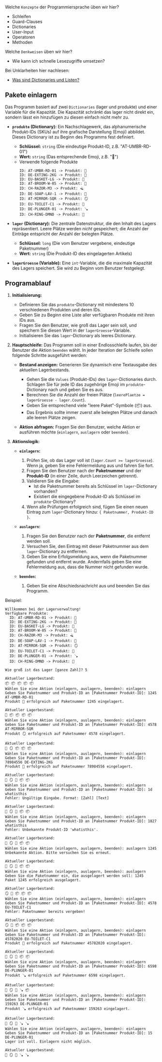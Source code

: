 ﻿Welche ``Konzepte`` der Programmiersprache üben wir hier?
* Schleifen
* Guard-Clauses
* Dictionaries
* User-Input
* Operatoren
* Methoden

Welche ``Denkweisen`` üben wir hier?
* Wie kann ich schnelle Lesezugriffe umsetzen?

Bei Unklarheiten hier nachlesen:
* [Was sind Dictionaries und Listen?](../Skripten/L04.1ListenUndDictionaries.md)

## Pakete einlagern
Das Programm basiert auf zwei ``Dictionaries`` (lager und produkte) und einer Variable für die Kapazität. Die Kapazität schränkt das lager nicht direkt ein, sondern lässt ein hinzufügen zu diesen einfach nicht mehr zu.

* **`produkte` (Dictionary):** Ein Nachschlagewerk, das alphanumerische Produkt-IDs (SKUs) auf ihre grafische Darstellung (Emoji) abbildet. Dieses Dictionary ist zu Beginn des Programms fest definiert.
    * **Schlüssel:** `string` (Die eindeutige Produkt-ID, z.B. "AT-UMBR-RD-01")
    * **Wert:** `string` (Das entsprechende Emoji, z.B. "🌂")
    * Verwende folgende Produkte
        ```
        ID: AT-UMBR-RD-01 -> Produkt: 🌂
        ID: DE-EXTING-2KG -> Produkt: 🧯
        ID: EU-BASKET-LG -> Produkt: 🧺
        ID: AT-BROOM-W-05 -> Produkt: 🧹
        ID: CH-RAZOR-M3 -> Produkt: 🪒
        ID: DE-SOAP-LAV-1 -> Produkt: 🧼
        ID: AT-MIRROR-SQR -> Produkt: 🪞
        ID: EU-TOILET-C1 -> Produkt: 🚽
        ID: DE-PLUNGER-01 -> Produkt: 🪠
        ID: CH-RING-DMND -> Produkt: 💍
        ```

* **`lager` (Dictionary):** Die zentrale Datenstruktur, die den Inhalt des Lagers repräsentiert. Leere Plätze werden *nicht* gespeichert; die Anzahl der Einträge entspricht der Anzahl der belegten Plätze.
    * **Schlüssel:** `long` (Die vom Benutzer vergebene, eindeutige Paketnummer)
    * **Wert:** `string` (Die Produkt-ID des eingelagerten Artikels)

* **`lagerGroesse` (Variable):** Eine `int`-Variable, die die maximale Kapazität des Lagers speichert. Sie wird zu Beginn vom Benutzer festgelegt.

## Programablauf

1.  **Initialisierung:**
    * Definieren Sie das `produkte`-Dictionary mit mindestens 10 verschiedenen Produkten und deren IDs.
    * Geben Sie zu Beginn eine Liste aller verfügbaren Produkte mit ihren IDs aus.
    * Fragen Sie den Benutzer, wie groß das Lager sein soll, und speichern Sie diesen Wert in der `lagerGroesse`-Variable.
    * Initialisieren Sie das `lager`-Dictionary als leeres Dictionary.

2.  **Hauptschleife:**
    Das Programm soll in einer Endlosschleife laufen, bis der Benutzer die Aktion `beenden` wählt. In jeder Iteration der Schleife sollen folgende Schritte ausgeführt werden:

    * **Bestand anzeigen:** Generieren Sie dynamisch eine Textausgabe des aktuellen Lagerbestands.
        * Gehen Sie die `Values` (Produkt-IDs) des `lager`-Dictionaries durch. Schlagen Sie für jede ID das zugehörige Emoji im `produkte`-Dictionary nach und geben Sie es aus.
        * Berechnen Sie die Anzahl der freien Plätze (`leerePlaetze = lagerGroesse - lager.Count`).
        * Geben Sie entsprechend viele "leere Paket"-Symbole (📦) aus.
        * Das Ergebnis sollte immer zuerst alle belegten Plätze und danach alle leeren Plätze zeigen.

    * **Aktion abfragen:** Fragen Sie den Benutzer, welche Aktion er ausführen möchte (`einlagern`, `auslagern` oder `beenden`).

3.  **Aktionslogik:**

    * **`einlagern`:**
        1.  Prüfen Sie, ob das Lager voll ist (`lager.Count >= lagerGroesse`). Wenn ja, geben Sie eine Fehlermeldung aus und fahren Sie fort.
        2.  Fragen Sie den Benutzer nach der **Paketnummer** und der **Produkt-ID** (in einer Zeile, durch Leerzeichen getrennt).
        3.  Validieren Sie die Eingabe:
            * Ist die Paketnummer bereits als Schlüssel im `lager`-Dictionary vorhanden?
            * Existiert die eingegebene Produkt-ID als Schlüssel im `produkte`-Dictionary?
        4.  Wenn alle Prüfungen erfolgreich sind, fügen Sie einen neuen Eintrag zum `lager`-Dictionary hinzu: `{ Paketnummer, Produkt-ID }`.

    * **`auslagern`:**
        1.  Fragen Sie den Benutzer nach der **Paketnummer**, die entfernt werden soll.
        2.  Versuchen Sie, den Eintrag mit dieser Paketnummer aus dem `lager`-Dictionary zu entfernen.
        3.  Geben Sie eine Erfolgsmeldung aus, wenn die Paketnummer gefunden und entfernt wurde. Andernfalls geben Sie eine Fehlermeldung aus, dass die Nummer nicht gefunden wurde.

    * **`beenden`:**
        1.  Geben Sie eine Abschiedsnachricht aus und beenden Sie das Programm.


Beispiel:
```
Willkommen bei der Lagerverwaltung!
Verfügbare Produkte:
  ID: AT-UMBR-RD-01 -> Produkt: 🌂
  ID: DE-EXTING-2KG -> Produkt: 🧯
  ID: EU-BASKET-LG -> Produkt: 🧺
  ID: AT-BROOM-W-05 -> Produkt: 🧹
  ID: CH-RAZOR-M3 -> Produkt: 🪒
  ID: DE-SOAP-LAV-1 -> Produkt: 🧼
  ID: AT-MIRROR-SQR -> Produkt: 🪞
  ID: EU-TOILET-C1 -> Produkt: 🚽
  ID: DE-PLUNGER-01 -> Produkt: 🪠
  ID: CH-RING-DMND -> Produkt: 💍

Wie groß ist das Lager [ganze Zahl]? 5

Aktueller Lagerbestand:
📦 📦 📦 📦 📦
Wählen Sie eine Aktion (einlagern, auslagern, beenden): einlagern
Geben Sie Paketnummer und Produkt-ID an [Paketnummer Produkt-ID]: 1245 AT-UMBR-RD-01
Produkt 🌂 erfolgreich auf Paketnummer 1245 eingelagert.

Aktueller Lagerbestand:
🌂 📦 📦 📦 📦
Wählen Sie eine Aktion (einlagern, auslagern, beenden): einlagern
Geben Sie Paketnummer und Produkt-ID an [Paketnummer Produkt-ID]: 4578 AT-MIRROR-SQR
Produkt 🪞 erfolgreich auf Paketnummer 4578 eingelagert.

Aktueller Lagerbestand:
🌂 🪞 📦 📦 📦
Wählen Sie eine Aktion (einlagern, auslagern, beenden): einlagern
Geben Sie Paketnummer und Produkt-ID an [Paketnummer Produkt-ID]: 78984556 DE-EXTING-2KG
Produkt 🧯 erfolgreich auf Paketnummer 78984556 eingelagert.

Aktueller Lagerbestand:
🌂 🪞 🧯 📦 📦
Wählen Sie eine Aktion (einlagern, auslagern, beenden): einlagern
Geben Sie Paketnummer und Produkt-ID an [Paketnummer Produkt-ID]: 1d whatisthis
Fehler: Ungültige Eingabe. Format: [Zahl] [Text]

Aktueller Lagerbestand:
🌂 🪞 🧯 📦 📦
Wählen Sie eine Aktion (einlagern, auslagern, beenden): einlagern
Geben Sie Paketnummer und Produkt-ID an [Paketnummer Produkt-ID]: 1827 whatisthis
Fehler: Unbekannte Produkt-ID 'whatisthis'.

Aktueller Lagerbestand:
🌂 🪞 🧯 📦 📦
Wählen Sie eine Aktion (einlagern, auslagern, beenden): auslagern 1245
Unbekannte Aktion. Bitte versuchen Sie es erneut.

Aktueller Lagerbestand:
🌂 🪞 🧯 📦 📦
Wählen Sie eine Aktion (einlagern, auslagern, beenden): auslagern
Geben Sie die Paketnummer ein, die ausgelagert werden soll: 1245
Paket 1245 erfolgreich ausgelagert.

Aktueller Lagerbestand:
🪞 🧯 📦 📦 📦
Wählen Sie eine Aktion (einlagern, auslagern, beenden): einlagern
Geben Sie Paketnummer und Produkt-ID an [Paketnummer Produkt-ID]: 4578 EU-TOILET-C1
Fehler: Paketnummer bereits vergeben!

Aktueller Lagerbestand:
🪞 🧯 📦 📦 📦
Wählen Sie eine Aktion (einlagern, auslagern, beenden): einlagern
Geben Sie Paketnummer und Produkt-ID an [Paketnummer Produkt-ID]: 45782020 EU-TOILET-C1
Produkt 🚽 erfolgreich auf Paketnummer 45782020 eingelagert.

Aktueller Lagerbestand:
🚽 🪞 🧯 📦 📦
Wählen Sie eine Aktion (einlagern, auslagern, beenden): einlagern
Geben Sie Paketnummer und Produkt-ID an [Paketnummer Produkt-ID]: 6598 DE-PLUNGER-01
Produkt 🪠 erfolgreich auf Paketnummer 6598 eingelagert.

Aktueller Lagerbestand:
🚽 🪞 🧯 🪠 📦
Wählen Sie eine Aktion (einlagern, auslagern, beenden): einlagern
Geben Sie Paketnummer und Produkt-ID an [Paketnummer Produkt-ID]: 159263 DE-PLUNGER-01
Produkt 🪠 erfolgreich auf Paketnummer 159263 eingelagert.

Aktueller Lagerbestand:
🚽 🪞 🧯 🪠 🪠
Wählen Sie eine Aktion (einlagern, auslagern, beenden): einlagern
Geben Sie Paketnummer und Produkt-ID an [Paketnummer Produkt-ID]: 15 DE-PLUNGER-01
Lager ist voll. Einlagern nicht möglich.

Aktueller Lagerbestand:
🚽 🪞 🧯 🪠 🪠
```